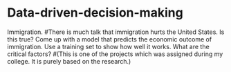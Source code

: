 # Data-driven-decision-making
Immigration. 
#There is much talk that immigration hurts the United States. Is this true? Come up with a model that predicts the economic outcome of immigration. Use a training set to show how well it works. What are the critical factors?
#(This is one of the projects which was assigned during my college. It is purely based on the research.)
